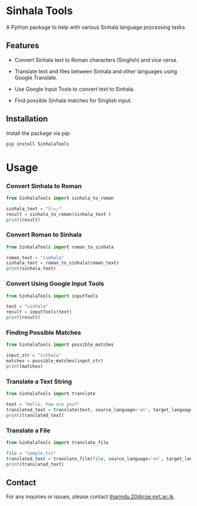 # Sinhala Tools

A Python package to help with various Sinhala language processing tasks.

## Features

- Convert Sinhala text to Roman characters (Singlish) and vice versa.

- Translate text and files between Sinhala and other languages using Google Translate.

- Use Google Input Tools to convert text to Sinhala.

- Find possible Sinhala matches for Singlish input.

## Installation

Install the package via pip:

```bash
pip install SinhalaTools
```

# Usage

### Convert Sinhala to Roman

```python
from SinhalaTools import sinhala_to_roman

sinhala_text = "සිංහල"
result = sinhala_to_roman(sinhala_text )
print(result)
```

### Convert Roman to Sinhala

```python
from SinhalaTools import roman_to_sinhala

roman_text = "siṃhala"
sinhala_text = roman_to_sinhala(roman_text)
print(sinhala_text)
```

### Convert Using Google Input Tools

```python
from SinhalaTools import inputTools

text = "sinhala"
result = inputTools(text)
print(result)
```

### Finding Possible Matches

```python
from SinhalaTools import possible_matches

input_str = "sinhala"
matches = possible_matches(input_str)
print(matches)
```

### Translate a Text String

```python
from SinhalaTools import translate

text = "Hello, how are you?"
translated_text = translate(text, source_language='en', target_language='si')
print(translated_text)
```

### Translate a File

```python
from SinhalaTools import translate_file

file = "sample.txt"
translated_text = translate_file(file, source_language='en', target_language='si')
print(translated_text)
```

## Contact

For any inquiries or issues, please contact [tharindu.20@cse.mrt.ac.lk](tharindu.20@cse.mrt.ac.lk).
